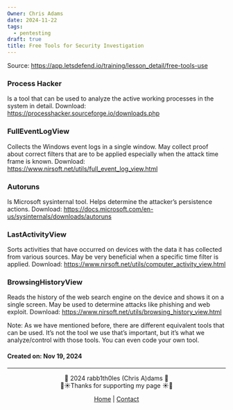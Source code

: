 ```yaml
---
Owner: Chris Adams
date: 2024-11-22
tags:
  - pentesting
draft: true
title: Free Tools for Security Investigation
---
```

Source: https://app.letsdefend.io/training/lesson_detail/free-tools-use

### Process Hacker
Is a tool that can be used to analyze the active working processes in the system in detail. Download: https://processhacker.sourceforge.io/downloads.php

### FullEventLogView
Collects the Windows event logs in a single window. May collect proof about correct filters that are to be applied especially when the attack time frame is known. Download: https://www.nirsoft.net/utils/full_event_log_view.html

### Autoruns
Is Microsoft sysinternal tool. Helps determine the attacker’s persistence actions. Download: https://docs.microsoft.com/en-us/sysinternals/downloads/autoruns

### LastActivityView
Sorts activities that have occurred on devices with the data it has collected from various sources. May be very beneficial when a specific time filter is applied. Download: https://www.nirsoft.net/utils/computer_activity_view.html

### BrowsingHistoryView
Reads the history of the web search engine on the device and shows it on a single screen. May be used to determine attacks like phishing and web exploit. Download: https://www.nirsoft.net/utils/browsing_history_view.html

Note: As we have mentioned before, there are different equivalent tools that can be used. It’s not the tool we use that’s important, but it’s what we analyze/control with those tools. You can even code your own tool.


#### Created on: Nov 19, 2024
---
<div style="text-align: center;">
	<div class="gradient-text">👾 2024 rabb1th0les (Chris A)dams 👾</div> 
	🌴☀Thanks for supporting my page ☀🌴
	<nav>
		<ul style="list-style: none; padding: 0;">
			<div style="text-align: center;">
				<li><a href="index.html">Home</a> | <a href="Contact.html">Contact</a></li>
			</div>
		</ul>
	</nav>	
</div>